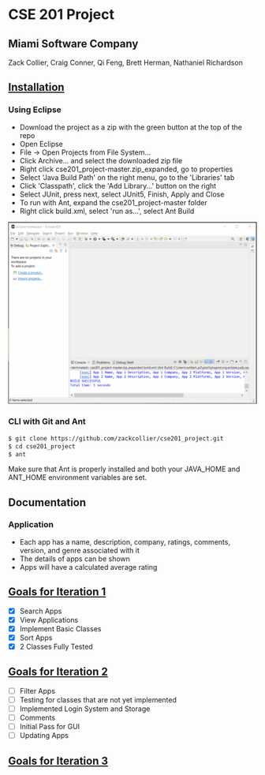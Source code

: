 # CSE 201 Project
## Miami Software Company

Zack Collier, Craig Conner, Qi Feng, Brett Herman, Nathaniel Richardson

## [Installation](#Installation)
### Using Eclipse
- Download the project as a zip with the green button at the top of the repo
- Open Eclipse
- File -> Open Projects from File System...
- Click Archive... and select the downloaded zip file
- Right click cse201_project-master.zip_expanded, go to properties
- Select 'Java Build Path' on the right menu, go to the 'Libraries' tab
- Click 'Classpath', click the 'Add Library...' button on the right
- Select JUnit, press next, select JUnit5, Finish, Apply and Close
- To run with Ant, expand the cse201_project-master folder
- Right click build.xml, select 'run as...', select Ant Build

![](EclipseInstall.gif)
### CLI with Git and Ant
    $ git clone https://github.com/zackcollier/cse201_project.git
    $ cd cse201_project
    $ ant
Make sure that Ant is properly installed and both your JAVA_HOME and ANT_HOME environment variables are set.

## Documentation
### Application
- Each app has a name, description, company, ratings, comments, version, and genre associated with it
- The details of apps can be shown
- Apps will have a calculated average rating

## [Goals for Iteration 1](#Iter1)
- [x] Search Apps
- [x] View Applications
- [x] Implement Basic Classes
- [x] Sort Apps
- [x] 2 Classes Fully Tested
## [Goals for Iteration 2](#Iter2)
- [ ] Filter Apps
- [ ] Testing for classes that are not yet implemented
- [ ] Implemented Login System and Storage
- [ ] Comments
- [ ] Initial Pass for GUI
- [ ] Updating Apps
## [Goals for Iteration 3](#Iter3)
